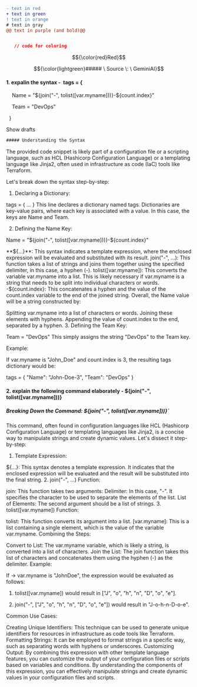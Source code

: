 ```diff
- text in red
+ text in green
! text in orange
# text in gray
@@ text in purple (and bold)@@
```


```diff

```

```json
   // code for coloring
```

$${\color{red}Red}$$


$${\color{lightgreen}##### \ Source \: \ GeminiAI}$$


#### 1. expalin the syntax -  tags = {

    Name = "${join("-", tolist([var.myname]))}-${count.index}"

    Team = "DevOps"

  }


Show drafts

```diff
##### Understanding the Syntax

```

The provided code snippet is likely part of a configuration file or a scripting language, such as HCL (Hashicorp Configuration Language) or a templating language like Jinja2, often used in infrastructure as code (IaC) tools like Terraform.

Let's break down the syntax step-by-step:

1. Declaring a Dictionary:

tags = {
    ...
}
This line declares a dictionary named tags. Dictionaries are key-value pairs, where each key is associated with a value. In this case, the keys are Name and Team.

2. Defining the Name Key:

Name = "${join("-", tolist([var.myname]))}-${count.index}"

**${...}**: This syntax indicates a template expression, where the enclosed expression will be evaluated and substituted with its result.
join("-", ...): This function takes a list of strings and joins them together using the specified delimiter, in this case, a hyphen (-).
tolist([var.myname]): This converts the variable var.myname into a list. This is likely necessary if var.myname is a string that needs to be split into individual characters or words.
-${count.index}: This concatenates a hyphen and the value of the count.index variable to the end of the joined string.
Overall, the Name value will be a string constructed by:

Splitting var.myname into a list of characters or words.
Joining these elements with hyphens.
Appending the value of count.index to the end, separated by a hyphen.
3. Defining the Team Key:

Team = "DevOps"
This simply assigns the string "DevOps" to the Team key.

Example:

If var.myname is "John_Doe" and count.index is 3, the resulting tags dictionary would be:

tags = {
    "Name": "John-Doe-3",
    "Team": "DevOps"
}


#### 2.  explain the following command elaborately - ${join("-", tolist([var.myname]))}


##### Breaking Down the Command: ${join("-", tolist([var.myname]))}`

This command, often found in configuration languages like HCL (Hashicorp Configuration Language) or templating languages like Jinja2, is a concise way to manipulate strings and create dynamic values. Let's dissect it step-by-step:

1. Template Expression:

${...}: This syntax denotes a template expression. It indicates that the enclosed expression will be evaluated and the result will be substituted into the final string.
2. join("-", ...) Function:

join: This function takes two arguments:
Delimiter: In this case, "-". It specifies the character to be used to separate the elements of the list.
List of Elements: The second argument should be a list of strings.
3. tolist([var.myname]) Function:

tolist: This function converts its argument into a list.
[var.myname]: This is a list containing a single element, which is the value of the variable var.myname.
Combining the Steps:

Convert to List: The var.myname variable, which is likely a string, is converted into a list of characters.
Join the List: The join function takes this list of characters and concatenates them using the hyphen (-) as the delimiter.
Example:

If -> var.myname is "JohnDoe", the expression would be evaluated as follows:

1.  tolist([var.myname]) would result in ["J", "o", "h", "n", "D", "o", "e"].

2.  join("-", ["J", "o", "h", "n", "D", "o", "e"]) would result in "J-o-h-n-D-o-e".

Common Use Cases:

Creating Unique Identifiers: This technique can be used to generate unique identifiers for resources in infrastructure as code tools like Terraform.
Formatting Strings: It can be employed to format strings in a specific way, such as separating words with hyphens or underscores.
Customizing Output: By combining this expression with other template language features, you can customize the output of your configuration files or scripts based on variables and conditions.
By understanding the components of this expression, you can effectively manipulate strings and create dynamic values in your configuration files and scripts.

